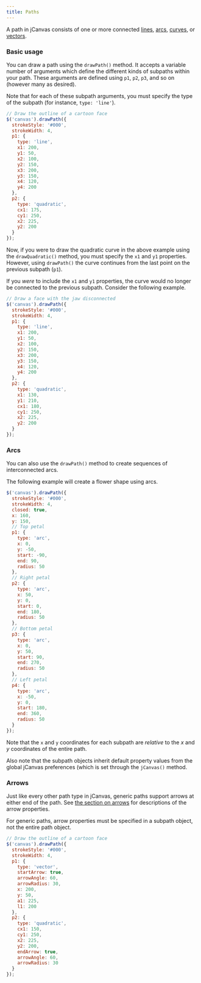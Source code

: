 ```yaml
---
title: Paths
---
```


A path in jCanvas consists of one or more connected [lines](/jcanvas/docs/lines/), [arcs](/jcanvas/docs/arcs/), [curves](/jcanvas/docs/curves/), or [vectors](/jcanvas/docs/vectors/).

### Basic usage

You can draw a path using the `drawPath()` method. It accepts a variable number of arguments which define the different kinds of subpaths within your path. These arguments are defined using `p1`, `p2`, `p3`, and so on (however many as desired).

Note that for each of these subpath arguments, you must specify the type of the subpath (for instance, `type: 'line'`).

```js
// Draw the outline of a cartoon face
$('canvas').drawPath({
  strokeStyle: '#000',
  strokeWidth: 4,
  p1: {
    type: 'line',
    x1: 200,
    y1: 50,
    x2: 100,
    y2: 150,
    x3: 200,
    y3: 150,
    x4: 120,
    y4: 200
  },
  p2: {
    type: 'quadratic',
    cx1: 175,
    cy1: 250,
    x2: 225,
    y2: 200
  }
});
```

Now, if you were to draw the quadratic curve in the above example using the `drawQuadratic()` method, you must specify the `x1` and `y1` properties. However, using `drawPath()` the curve continues from the last point on the previous subpath (`p1`).

If you _were_ to include the `x1` and `y1` properties, the curve would no longer be connected to the previous subpath. Consider the following example.

```js
// Draw a face with the jaw disconnected
$('canvas').drawPath({
  strokeStyle: '#000',
  strokeWidth: 4,
  p1: {
    type: 'line',
    x1: 200,
    y1: 50,
    x2: 100,
    y2: 150,
    x3: 200,
    y3: 150,
    x4: 120,
    y4: 200
  },
  p2: {
    type: 'quadratic',
    x1: 130,
    y1: 210,
    cx1: 180,
    cy1: 250,
    x2: 225,
    y2: 200
  }
});
```

### Arcs

You can also use the `drawPath()` method to create sequences of interconnected arcs.

The following example will create a flower shape using arcs.

```js
$('canvas').drawPath({
  strokeStyle: '#000',
  strokeWidth: 4,
  closed: true,
  x: 160,
  y: 150,
  // Top petal
  p1: {
    type: 'arc',
    x: 0,
    y: -50,
    start: -90,
    end: 90,
    radius: 50
  },
  // Right petal
  p2: {
    type: 'arc',
    x: 50,
    y: 0,
    start: 0,
    end: 180,
    radius: 50
  },
  // Bottom petal
  p3: {
    type: 'arc',
    x: 0,
    y: 50,
    start: 90,
    end: 270,
    radius: 50
  },
  // Left petal
  p4: {
    type: 'arc',
    x: -50,
    y: 0,
    start: 180,
    end: 360,
    radius: 50
  }
});
```

Note that the `x` and `y` coordinates for each subpath are _relative_ to the _x_ and _y_ coordinates of the entire path.

Also note that the subpath objects inherit default property values from the global jCanvas preferences (which is set through the `jCanvas()` method.

### Arrows

Just like every other path type in jCanvas, generic paths support arrows at either end of the path. See [the section on arrows](/jcanvas/docs/arrows/) for descriptions of the arrow properties.

For generic paths, arrow properties must be specified in a subpath object, not the entire path object.

```js
// Draw the outline of a cartoon face
$('canvas').drawPath({
  strokeStyle: '#000',
  strokeWidth: 4,
  p1: {
    type: 'vector',
    startArrow: true,
    arrowAngle: 60,
    arrowRadius: 30,
    x: 200,
    y: 50,
    a1: 225,
    l1: 200
  },
  p2: {
    type: 'quadratic',
    cx1: 150,
    cy1: 250,
    x2: 225,
    y2: 200,
    endArrow: true,
    arrowAngle: 60,
    arrowRadius: 30
  }
});
```
